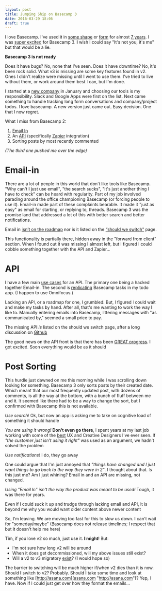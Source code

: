 ```yaml
---
layout: post
title: Jumping Ship on Basecamp 3
date: 2016-03-29 18:06
draft: true
---
```


I love Basecamp. I've used it in [some shape](https://help.basecamp.com/basecamp "some form") or [form](https://basecamp.com/2 "form") for almost [7 years](http://www.alexanderinteractive.com/ "7 years"). I was [super excited](http://www.timbroder.com/2015/10/a-preview-of-what's-new-in-basecamp-3.html "super excited") for Basecamp 3. I wish I could say "It's not you, it's me" but that would be a lie. 

**Basecamp 3 is not ready**

Does it have bugs? No, none that I've seen. Does it have downtime? No, it's been rock solid. What v3 is missing are some key features found in v2. Ones I didn't realize were missing until I went to use them. I've tried to live without them, or work around them best I can, but I'm done. 

I started at a [new company](http://www.kidfund.us/ "new company") in January and choosing our tools is my responsibility. Slack and Google Apps were first on the list. Next came something to handle tracking long form conversations and company/project todos. I love basecamp. A new version just came out. Easy decision.  One that I now regret.

 What I miss from Basecamp 2:

1. [Email In](https://basecamp.com/help/2/guides/projects/email-in "Email In")
2. An [API](https://github.com/basecamp/bcx-api/issues/196 "API") (specifically [Zapier](https://zapier.com/zapbook/basecamp3/ "Zapier") integration)
3. Sorting posts by most recently commented

*(The third one pushed me over the edge)*

# Email-in
There are a lot of people in this world that don't like tools like Basecamp. "Why can't I just use email", "the search sucks", "It's just another thing I have to check" can be heard with regularity.  Part of my job involved parading around the office championing Basecamp (or forcing people to use it). Email-in made part of these complaints bearable. It made it "just as easy" as email for starting, or replying to, threads. Basecamp 3 was the promise land that addressed a lot of this with better search and better notifications.

Email in [isn’t on the roadmap](https://twitter.com/timothybroder/status/696784457055993856 "isn’t on the roadmap") nor is it listed on the [“should we switch"](https://basecamp.com/3/transition/should-we-go-bc3 "“should we switch") page.

This functionality is partially there, hidden away in the "forward from client" section. When I found out it was missing I almost left, but I figured I could cobble something together with the API and Zapier...

# API 
I have a few main [use cases](https://github.com/basecamp/bcx-api/issues/196#issuecomment-181549941 "use cases") for an API. The primary one being a hacked together Email-in. The second is [replicating](http://www.timbroder.com/2015/10/how-to-sync-basecamp-todos-to-omnifocus-or-todoist-.html "replicating") Basecamp tasks in my todo app. (I happen to use Omnifocus.)

Lacking an API, or a roadmap for one, I grumbled. But, I figured I could wait and make my tasks by hand. After all, that's me wanting to work the way I like to. Manually entering emails into Basecamp, littering messages with "as communicated by," seemed a small price to pay.

The missing API *is* listed on the should we switch page, after a long discussion on [Github](https://github.com/basecamp/bcx-api/issues/196#issuecomment-185243532 "Github")

The good news on the API front is that there has been [GREAT  progress](https://github.com/basecamp/bcx-api/issues/196#issuecomment-198436989 "GREAT  progress"). I got excited. Soon everything would be as it should

# Post Sorting

This hurdle just dawned on me this morning while I was scrolling down looking for something. Basecamp 3 only sorts posts by their created date. Which meant that our most frequently updated post, with dozens of comments, is all the way at the bottom, with a bunch of fluff between me and it. It seemed like there had to be a way to change the sort, but I confirmed with Basecamp this is not available. 

*Use search!* Ok, but now an app is asking me to take on cognitive load of something it should handle

*You are using it wrong!* **Don't even go there**, I spent years at my last job working with some of the [best](http://www.alexanderinteractive.com/work/ "best") UX and Creative Designers I've ever seen. If *"the customer just isn't using it right"* was used as an argument, we hadn't solved the problem

*Use notifications!* I do, they go away

One could argue that I'm just annoyed that *"things have changed and I just want things to go back to the way they were in 2"*. I thought about that. Is this just me? Am I just whining? Email in and an API are missing, not changed. 

*Using "Email In" isn't the way the product was meant to be used!* Tough, it was there for years. 

Even if I could suck it up and trudge through lacking  email and API, It is beyond me why you would want older content above newer content

So, I'm leaving. We are moving too fast for this to slow us down. I can't wait for "someday/maybe" (Basecamp does not release timelines; I respect that but it doesn't help me here)

Tim, if you love v2 so much, just use it. **I might**! But:

* I'm not sure how long v2 will be around
* When it does get decommissioned, will my above issues still exist?
* Will a v2 to v3 migratory [exist](https://basecamp.com/3/transition/faqs "exist")? (I would hope so)

The barrier to switching will be much higher if/when v2 dies than it is now. Should I switch to v2? Probably. Should I take some time and look at something like [http://asana.com](asana.com "http://asana.com")? Yep, I have. Now if I could just get over how they format the emails...
